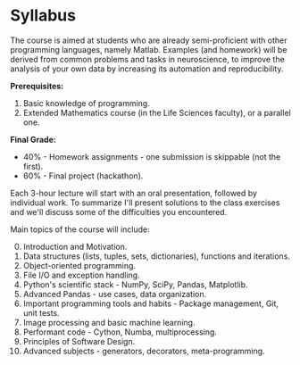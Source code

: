 # Syllabus

The course is aimed at students who are already semi-proficient with other programming languages, namely Matlab.
Examples (and homework) will be derived from common problems and tasks in neuroscience, to improve the
analysis of your own data by increasing its automation and reproducibility.

__Prerequisites:__

1. Basic knowledge of programming.
2. Extended Mathematics course (in the Life Sciences faculty), or a parallel one.

__Final Grade:__

* 40% - Homework assignments - one submission is skippable (not the first).
* 60% - Final project (hackathon).

Each 3-hour lecture will start with an oral presentation, followed by individual work.
To summarize I'll present solutions to the class exercises and we'll discuss some of the difficulties you encountered.

Main topics of the course will include:

0. Introduction and Motivation.
1. Data structures (lists, tuples, sets, dictionaries), functions and iterations.
2. Object-oriented programming.
3. File I/O and exception handling.
4. Python's scientific stack - NumPy, SciPy, Pandas, Matplotlib.
5. Advanced Pandas - use cases, data organization.
6. Important programming tools and habits - Package management, Git, unit tests.
7. Image processing and basic machine learning.
8. Performant code - Cython, Numba, multiprocessing.
9. Principles of Software Design.
10. Advanced subjects - generators, decorators, meta-programming.
